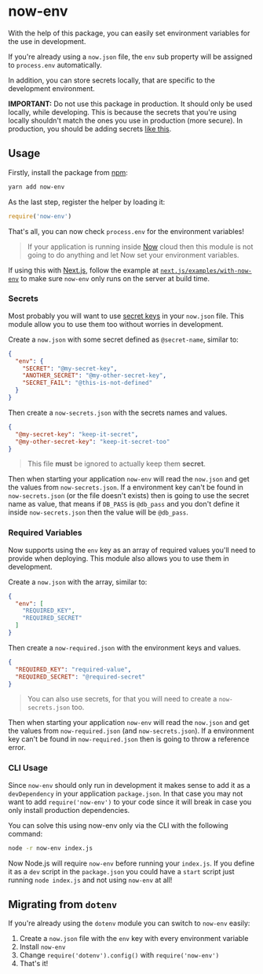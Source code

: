 # now-env

With the help of this package, you can easily set environment variables for the use in development.

If you're already using a `now.json` file, the `env` sub property will be assigned to `process.env` automatically.

In addition, you can store secrets locally, that are specific to the development environment.

**IMPORTANT:** Do not use this package in production. It should only be used locally, while developing. This is because the secrets that you're using locally shouldn't match the ones you use in production (more secure). In production, you should be adding secrets [like this](https://zeit.co/docs/v2/deployments/environment-variables-and-secrets/).

## Usage

Firstly, install the package from [npm](https://www.npmjs.com/package/now-env):

```bash
yarn add now-env
```

As the last step, register the helper by loading it:

```js
require('now-env')
```

That's all, you can now check `process.env` for the environment variables!

> If your application is running inside [Now](https://zeit.co/now) cloud then this module is not going to do anything and let Now set your environment variables.

If using this with [Next.js](https://github.com/zeit/next.js), follow the example at [`next.js/examples/with-now-env`](https://github.com/zeit/next.js/tree/canary/examples/with-now-env) to make sure `now-env` only runs on the server at build time.

### Secrets

Most probably you will want to use [secret keys](https://zeit.co/docs/v2/deployments/environment-variables-and-secrets/#securing-environment-variables-using-secrets) in your `now.json` file. This module allow you to use them too without worries in development.

Create a `now.json` with some secret defined as `@secret-name`, similar to:

```json
{
  "env": {
    "SECRET": "@my-secret-key",
    "ANOTHER_SECRET": "@my-other-secret-key",
    "SECRET_FAIL": "@this-is-not-defined"
  }
}
```

Then create a `now-secrets.json` with the secrets names and values.

```json
{
  "@my-secret-key": "keep-it-secret",
  "@my-other-secret-key": "keep-it-secret-too"
}
```

> This file **must** be ignored to actually keep them **secret**.

Then when starting your application `now-env` will read the `now.json` and get the values from `now-secrets.json`. If a environment key can't be found in `now-secrets.json` (or the file doesn't exists) then is going to use the secret name as value, that means if `DB_PASS` is `@db_pass` and you don't define it inside `now-secrets.json` then the value will be `@db_pass`.

### Required Variables

Now supports using the `env` key as an array of required values you'll need to provide when deploying. This module also allows you to use them in development.

Create a `now.json` with the array, similar to:

```json
{
  "env": [
    "REQUIRED_KEY",
    "REQUIRED_SECRET"
  ]
}
```

Then create a `now-required.json` with the environment keys and values.

```json
{
  "REQUIRED_KEY": "required-value",
  "REQUIRED_SECRET": "@required-secret"
}
```

> You can also use secrets, for that you will need to create a `now-secrets.json` too.

Then when starting your application `now-env` will read the `now.json` and get the values from `now-required.json` (and `now-secrets.json`). If a environment key can't be found in `now-required.json` then is going to throw a reference error.

### CLI Usage

Since `now-env` should only run in development it makes sense to add it as a `devDependency` in your application `package.json`. In that case you may not want to add `require('now-env')` to your code since it will break in case you only install production dependencies.

You can solve this using now-env only via the CLI with the following command:

```bash
node -r now-env index.js
```

Now Node.js will require `now-env` before running your `index.js`. If you define it as a `dev` script in the `package.json` you could have a `start` script just running `node index.js` and not using `now-env` at all!

## Migrating from `dotenv`

If you're already using the `dotenv` module you can switch to `now-env` easily:

1. Create a `now.json` file with the `env` key with every environment variable
2. Install `now-env`
3. Change `require('dotenv').config()` with `require('now-env')`
4. That's it!
